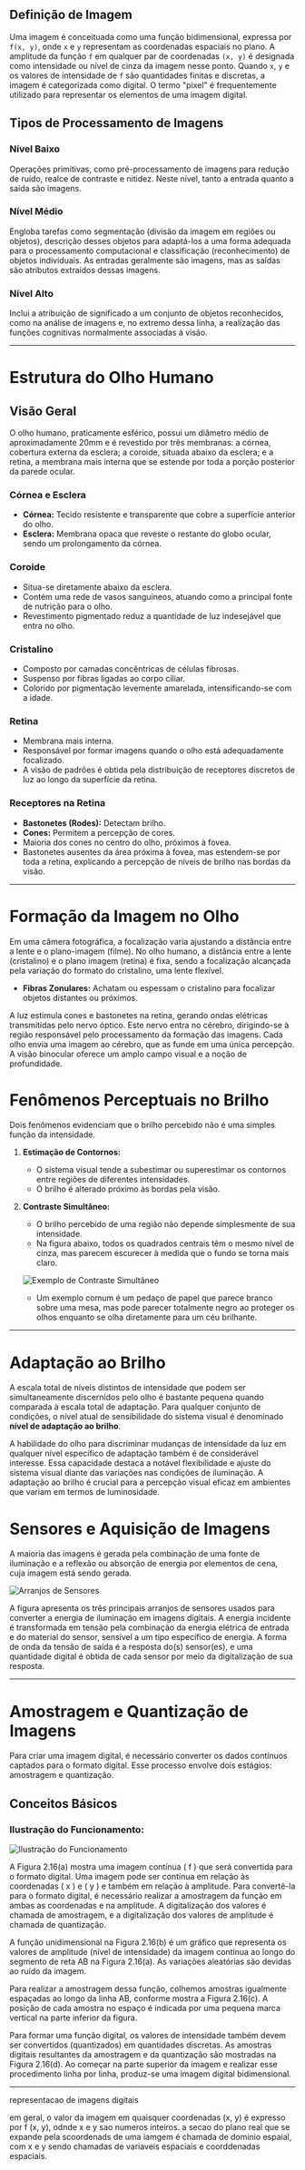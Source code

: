 ## Definição de Imagem

Uma imagem é conceituada como uma função bidimensional, expressa por `f(x, y)`, onde `x` e `y` representam as coordenadas espaciais no plano. A amplitude da função `f` em qualquer par de coordenadas `(x, y)` é designada como intensidade ou nível de cinza da imagem nesse ponto. Quando `x`, `y` e os valores de intensidade de `f` são quantidades finitas e discretas, a imagem é categorizada como digital. O termo "pixel" é frequentemente utilizado para representar os elementos de uma imagem digital.

## Tipos de Processamento de Imagens

### Nível Baixo
Operações primitivas, como pré-processamento de imagens para redução de ruído, realce de contraste e nitidez. Neste nível, tanto a entrada quanto a saída são imagens.

### Nível Médio
Engloba tarefas como segmentação (divisão da imagem em regiões ou objetos), descrição desses objetos para adaptá-los a uma forma adequada para o processamento computacional e classificação (reconhecimento) de objetos individuais. As entradas geralmente são imagens, mas as saídas são atributos extraídos dessas imagens.

### Nível Alto
Inclui a atribuição de significado a um conjunto de objetos reconhecidos, como na análise de imagens e, no extremo dessa linha, a realização das funções cognitivas normalmente associadas à visão.

---

# Estrutura do Olho Humano

## Visão Geral

O olho humano, praticamente esférico, possui um diâmetro médio de aproximadamente 20mm e é revestido por três membranas: a córnea, cobertura externa da esclera; a coroide, situada abaixo da esclera; e a retina, a membrana mais interna que se estende por toda a porção posterior da parede ocular.

### Córnea e Esclera
- **Córnea:** Tecido resistente e transparente que cobre a superfície anterior do olho.
- **Esclera:** Membrana opaca que reveste o restante do globo ocular, sendo um prolongamento da córnea.

### Coroide
- Situa-se diretamente abaixo da esclera.
- Contém uma rede de vasos sanguíneos, atuando como a principal fonte de nutrição para o olho.
- Revestimento pigmentado reduz a quantidade de luz indesejável que entra no olho.

### Cristalino
- Composto por camadas concêntricas de células fibrosas.
- Suspenso por fibras ligadas ao corpo ciliar.
- Colorido por pigmentação levemente amarelada, intensificando-se com a idade.

### Retina
- Membrana mais interna.
- Responsável por formar imagens quando o olho está adequadamente focalizado.
- A visão de padrões é obtida pela distribuição de receptores discretos de luz ao longo da superfície da retina.

### Receptores na Retina
- **Bastonetes (Rodes):** Detectam brilho.
- **Cones:** Permitem a percepção de cores.
- Maioria dos cones no centro do olho, próximos à fovea.
- Bastonetes ausentes da área próxima à fovea, mas estendem-se por toda a retina, explicando a percepção de níveis de brilho nas bordas da visão.

---

# Formação da Imagem no Olho

Em uma câmera fotográfica, a focalização varia ajustando a distância entre a lente e o plano-imagem (filme). No olho humano, a distância entre a lente (cristalino) e o plano imagem (retina) é fixa, sendo a focalização alcançada pela variação do formato do cristalino, uma lente flexível.

- **Fibras Zonulares:** Achatam ou espessam o cristalino para focalizar objetos distantes ou próximos.

A luz estimula cones e bastonetes na retina, gerando ondas elétricas transmitidas pelo nervo óptico. Este nervo entra no cérebro, dirigindo-se à região responsável pelo processamento da formação das imagens. Cada olho envia uma imagem ao cérebro, que as funde em uma única percepção. A visão binocular oferece um amplo campo visual e a noção de profundidade.


# Fenômenos Perceptuais no Brilho

Dois fenômenos evidenciam que o brilho percebido não é uma simples função da intensidade.

1. **Estimação de Contornos:**
   - O sistema visual tende a subestimar ou superestimar os contornos entre regiões de diferentes intensidades.
   - O brilho é alterado próximo às bordas pela visão.

2. **Contraste Simultâneo:**
   - O brilho percebido de uma região não depende simplesmente de sua intensidade.
   - Na figura abaixo, todos os quadrados centrais têm o mesmo nível de cinza, mas parecem escurecer à medida que o fundo se torna mais claro.
   
   ![Exemplo de Contraste Simultâneo](link_imagem)

   - Um exemplo comum é um pedaço de papel que parece branco sobre uma mesa, mas pode parecer totalmente negro ao proteger os olhos enquanto se olha diretamente para um céu brilhante.

---


# Adaptação ao Brilho

A escala total de níveis distintos de intensidade que podem ser simultaneamente discernidos pelo olho é bastante pequena quando comparada à escala total de adaptação. Para qualquer conjunto de condições, o nível atual de sensibilidade do sistema visual é denominado **nível de adaptação ao brilho**.

A habilidade do olho para discriminar mudanças de intensidade da luz em qualquer nível específico de adaptação também é de considerável interesse. Essa capacidade destaca a notável flexibilidade e ajuste do sistema visual diante das variações nas condições de iluminação. A adaptação ao brilho é crucial para a percepção visual eficaz em ambientes que variam em termos de luminosidade.




# Sensores e Aquisição de Imagens

A maioria das imagens é gerada pela combinação de uma fonte de iluminação e a reflexão ou absorção de energia por elementos de cena, cuja imagem está sendo gerada.

![Arranjos de Sensores](link_imagem)

A figura apresenta os três principais arranjos de sensores usados para converter a energia de iluminação em imagens digitais. A energia incidente é transformada em tensão pela combinação da energia elétrica de entrada e do material do sensor, sensível a um tipo específico de energia. A forma de onda da tensão de saída é a resposta do(s) sensor(es), e uma quantidade digital é obtida de cada sensor por meio da digitalização de sua resposta.



---

# Amostragem e Quantização de Imagens

Para criar uma imagem digital, é necessário converter os dados contínuos captados para o formato digital. Esse processo envolve dois estágios: amostragem e quantização.

## Conceitos Básicos

### Ilustração do Funcionamento:

![Ilustração do Funcionamento](link_imagem)

A Figura 2.16(a) mostra uma imagem contínua \( f \) que será convertida para o formato digital. Uma imagem pode ser contínua em relação às coordenadas \( x \) e \( y \) e também em relação à amplitude. Para convertê-la para o formato digital, é necessário realizar a amostragem da função em ambas as coordenadas e na amplitude. A digitalização dos valores é chamada de amostragem, e a digitalização dos valores de amplitude é chamada de quantização.

A função unidimensional na Figura 2.16(b) é um gráfico que representa os valores de amplitude (nível de intensidade) da imagem contínua ao longo do segmento de reta AB na Figura 2.16(a). As variações aleatórias são devidas ao ruído da imagem.

Para realizar a amostragem dessa função, colhemos amostras igualmente espaçadas ao longo da linha AB, conforme mostra a Figura 2.16(c). A posição de cada amostra no espaço é indicada por uma pequena marca vertical na parte inferior da figura.

Para formar uma função digital, os valores de intensidade também devem ser convertidos (quantizados) em quantidades discretas. As amostras digitais resultantes da amostragem e da quantização são mostradas na Figura 2.16(d). Ao começar na parte superior da imagem e realizar esse procedimento linha por linha, produz-se uma imagem digital bidimensional.



---

representacao de imagens digitais 

em geral, o valor da imagem em quaisquer coordenadas (x, y) é expresso por f (x, y), odnde  x e y sao numeros inteiros. a secao do plano real que se expande pela scoordenads de uma iamgem é chamada de dominio espaial, com x e y sendo chamadas de variaveis espaciais e coorddenadas espaciais.

